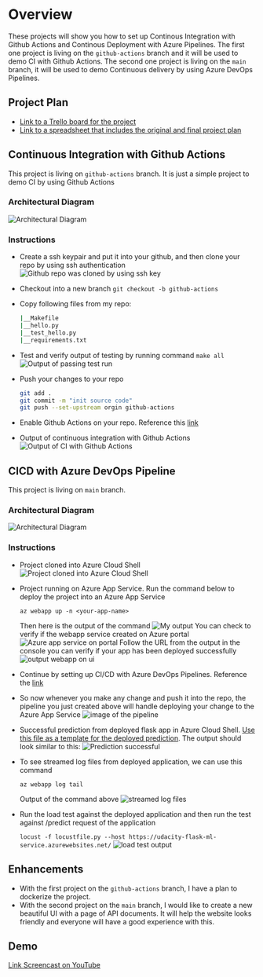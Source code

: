 # Overview

These projects will show you how to set up Continous Integration with Github Actions and Continous Deployment with Azure Pipelines. The first one project is living on the ```github-actions``` branch and it will be used to demo CI with Github Actions. The second one project is living on the ```main``` branch, it will be used to demo Continuous delivery by using Azure DevOps Pipelines.

## Project Plan

* [Link to a Trello board for the project](https://trello.com/b/2dIg2sPk/flask-ml-service)
* [Link to a spreadsheet that includes the original and final project plan](https://docs.google.com/spreadsheets/d/1H4LCgfTe1PfxhTLpWj3LwC1k_zB-vXn9TTgFLwmq2rA/edit?usp=sharing)

## Continuous Integration with Github Actions
This project is living on ```github-actions``` branch. It is just a simple project to demo CI by using Github Actions

### Architectural Diagram
![Architectural Diagram](./images/ci-diagram.png)

### Instructions
* Create a ssh keypair and put it into your github, and then clone your repo by using ssh authentication
![Github repo was cloned by using ssh key](./images/github_repo_was_cloned.png)

* Checkout into a new branch ```git checkout -b github-actions```
* Copy following files from my repo:
    ```bash
    |__Makefile
    |__hello.py
    |__test_hello.py
    |__requirements.txt
    ```
* Test and verify output of testing by running command ```make all```
![Output of passing test run](./images/make_all_test_passed.png)
* Push your changes to your repo
    ```bash
    git add .
    git commit -m "init source code"
    git push --set-upstream orgin github-actions
    ```
* Enable Github Actions on your repo. Reference this [link](https://docs.github.com/en/repositories/managing-your-repositorys-settings-and-features/enabling-features-for-your-repository/managing-github-actions-settings-for-a-repository)
* Output of continuous integration with Github Actions 
![Output of CI with Github Actions](./images/verify_remote_test_pass_in_actions_ui.png)

## CICD with Azure DevOps Pipeline
This project is living on ```main``` branch.
### Architectural Diagram 
![Architectural Diagram](./images/cd-diagram.png)

### Instructions

* Project cloned into Azure Cloud Shell
![Project cloned into Azure Cloud Shell](./images/cloned_project.png)

* Project running on Azure App Service. Run the command below to deploy the project into an Azure App Service

    ```az webapp up -n <your-app-name>```
    
    Then here is the output of the command
    ![My output](./images/az-webapp-up.png)
    You can check to verify if the webapp service created on Azure portal
    ![Azure app service on portal](./images/azure-app-service.png)
    Follow the URL from the output in the console you can verify if your app has been deployed successfully
    ![output webapp on ui](./images/output-webapp-on-ui.png)

* Continue by setting up CI/CD with Azure DevOps Pipelines. Reference the [link](https://docs.microsoft.com/en-us/azure/devops/pipelines/ecosystems/python-webapp?view=azure-devops)

* So now whenever you make any change and push it into the repo, the pipeline you just created above will handle deploying your change to the Azure App Service
![image of the pipeline](./images/azure-devops-run.png)

* Successful prediction from deployed flask app in Azure Cloud Shell.  [Use this file as a template for the deployed prediction](https://github.com/udacity/nd082-Azure-Cloud-DevOps-Starter-Code/blob/master/C2-AgileDevelopmentwithAzure/project/starter_files/flask-sklearn/make_predict_azure_app.sh).
The output should look similar to this:
![Prediction successful](./images/prediction_successful.png)

* To see streamed log files from deployed application, we can use this command

    ```az webapp log tail```
    
    Output of the command above
    ![streamed log files](./images/streamed-log-files.png)

* Run the load test against the deployed application and then run the test against /predict request of the application

    ```locust -f locustfile.py --host https://udacity-flask-ml-service.azurewebsites.net/```
![load test output](./images/locust.png)


## Enhancements
* With the first project on the ```github-actions``` branch, I have a plan to dockerize the project.
* With the second project on the ```main``` branch, I would like to create a new beautiful UI with a page of API documents. It will help the website looks friendly and everyone will have a good experience with this.

## Demo 

[Link Screencast on YouTube](https://youtu.be/m5wwRi9HrDc)


